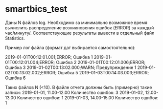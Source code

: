 # smartbics_test
Даны N файлов log.
Необходимо за минимально возможное время вычислить распределение возникновения ошибок (ERROR)
за каждый час/минуту/.
Соответствующие результаты вывести в отдельный файл Statistics.

Пример лог файла (формат дат выбирается самостоятельно):

2019-01-01T00:12:01.001;ERROR; Ошибка 1 
2019-01-01T00:12:01.004;ERROR; Ошибка 2 
2019-01-01T00:12:01.006;ERROR; Ошибка 3 
2019-01-02T00:13:02.000;WARN; Предупреждение 1 
2019-01-02T00:13:02.002;ERROR; Ошибка 5 
2019-01-03T00:14:03.003;ERROR; Ошибка 6

Таких файлов N (<10). 
В файле отчета должны быть (примерно) такие записи:
2019-01-01, 11.00-12.00 Количество ошибок: 3 
2019-01-02, 12.00-13.00 Количество ошибок: 1 
2019-01-03, 14.00-15.00 Количество ошибок: 1

